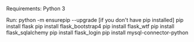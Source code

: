 Requirements:
Python 3

Run:
python -m ensurepip --upgrade [if you don't have pip installed]
pip install flask
pip install flask_bootstrap4
pip install flask_wtf
pip install flask_sqlalchemy
pip install flask_login
pip install mysql-connector-python